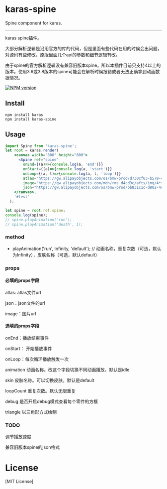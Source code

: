 # karas-spine
Spine component for karas.

---
karas spine插件。

大部分解析逻辑是沿用官方的库的代码，但是里面有些代码在用的时候会出问题，对源码有些修改，原版里面几个api的参数和细节逻辑有改。

由于spine的官方解析逻辑没有兼容旧版本spine，所以本插件目前只支持4以上的版本。使用3.6或3.8版本的spine可能会在解析时候报错或者无法正确拿到动画数据情况。

[![NPM version](https://img.shields.io/npm/v/karas.svg)](https://npmjs.org/package/karas)

## Install
```
npm install karas
npm install karas-spine
```

## Usage

```jsx
import Spine from 'karas-spine';
let root = karas.render(
    <canvas width="800" height="800">
      <Spine ref="spine"
        onEnd={(a)=>{console.log(a, 'end')}}
        onStart={(a)=>{console.log(a, 'start')}}
        onLoop={(a, l)=>{console.log(a, l, 'loop')}}
        atlas="https://gw.alipayobjects.com/os/bmw-prod/d730cf03-b578-4b25-89a1-ebb055827d30.txt"
        image="https://gw.alipayobjects.com/mdn/rms_d4cd3c/afts/img/A*f3ElSKHQjI8AAAAAAAAAAAAAARQnAQ"
        json="https://gw.alipayobjects.com/os/bmw-prod/bb831c1c-d802-4c87-b9a7-cdd492ee399a.json"/>
    </canvas>,
    '#test'
  );

let spine = root.ref.spine;
console.log(spine);
// spine.playAnimation('run');
// spine.playAnimation('death', 1);
```

### method

* playAnimation('run', Infinity, 'default'); // 动画名称，重复次数（可选，默认为Infinity），皮肤名称（可选，默认default）

### props
#### 必填的props字段
atlas: atlas文件url

json：json文件的url

image：图片url

#### 选填的props字段
onEnd：播放结束事件

onStart： 开始播放事件

onLoop：每次循环播放触发一次

animation 动画名称。改这个字段切换不同动画播放。默认是idle

skin 皮肤名称。可以切换皮肤。默认是default

loopCount 重复次数。默认无限重复

debug 是否开启debug模式查看每个零件的方框

triangle 以三角形方式绘制

### TODO

调节播放速度

兼容旧版本spine的json格式


# License
[MIT License]
